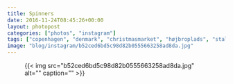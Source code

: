 ```yaml
---
title: Spinners
date: 2016-11-24T08:45:26+00:00
layout: photopost
categories: ["photos", "instagram"]
tags: ["copenhagen", "denmark", "christmasmarket", "højbroplads", "stall"]
image: "blog/instagram/b52ced6bd5c98d82b0555663258ad8da.jpg"
---
```


<figure class="photo photo--square">
  {{< img src="b52ced6bd5c98d82b0555663258ad8da.jpg" alt="" caption="" >}}

</figure>



